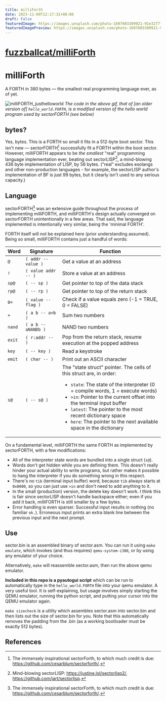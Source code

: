 ```yaml
---
title: milliForth
date: 2023-11-09T12:17:31+08:00
draft: False
featuredImage: https://images.unsplash.com/photo-1697603309921-91e3277fd05f?ixid=M3w0NjAwMjJ8MHwxfHJhbmRvbXx8fHx8fHx8fDE2OTk1MDMzMDZ8&ixlib=rb-4.0.3
featuredImagePreview: https://images.unsplash.com/photo-1697603309921-91e3277fd05f?ixid=M3w0NjAwMjJ8MHwxfHJhbmRvbXx8fHx8fHx8fDE2OTk1MDMzMDZ8&ixlib=rb-4.0.3
---
```


# [fuzzballcat/milliForth](https://github.com/fuzzballcat/milliForth)

# milliForth
A FORTH in 380 bytes — the smallest real programming language ever, as of yet.

![milliFORTH_justhelloworld](https://github.com/fuzzballcat/milliForth/assets/57006511/ef3d48cf-1581-4574-8625-8d97b00acaca)
*The code in the above gif, that of \[an older version of\] `hello_world.FORTH`, is a modified version of the hello world program used by sectorFORTH (see below)*

## bytes?

Yes, bytes.  This is a FORTH so small it fits in a 512-byte boot sector.  This isn't new — sectorFORTH[^1] successfully fit a FORTH within the boot sector.  However, milliFORTH appears to be *the smallest* "real" programming language implementation ever, beating out sectorLISP[^2], a mind-blowing 436 byte implementation of LISP, by 56 bytes.  ("real" excludes esolangs and other non-production languages - for example, the sectorLISP author's implementation of BF is just 99 bytes, but it clearly isn't used to any serious capacity.)

## Language

sectorFORTH[^1] was an extensive guide throughout the process of implementing milliFORTH, and milliFORTH's design actually converged on sectorFORTH unintentionally in a few areas.  That said, the language implemented is intentionally very similar, being the 'minimal FORTH'.

FORTH itself will not be explained here (prior understanding assumed).  Being so small, milliFORTH contains just a handful of words:

| Word | Signature | Function |
| ---- | --------- | -------- |
| `@` | `( addr -- value )` | Get a value at an address |
| `!` | `( value addr -- )` | Store a value at an address |
| `sp@` | `( -- sp )` | Get pointer to top of the data stack |
| `rp@` | `( -- rp )` | Get pointer to top of the return stack |
| `0=` | `( value -- flag )` | Check if a value equals zero (-1 = TRUE, 0 = FALSE) |
| `+` | `( a b -- a+b )` | Sum two numbers |
| `nand` | `( a b -- aNANDb )` | NAND two numbers |
| `exit` | `( r:addr -- )` | Pop from the return stack, resume execution at the popped address |
| `key` | `( -- key )` | Read a keystroke |
| `emit` | `( char -- )` | Print out an ASCII character |
| `s@` | `( -- s@ )` | The "state struct" pointer.  The cells of this struct are, in order: <ul><li>`state`: The state of the interpreter (0 = compile words, 1 = execute words)</li><li>`>in`: Pointer to the current offset into the terminal input buffer</li><li>`latest`: The pointer to the most recent dictionary space</li><li>`here`: The pointer to the next available space in the dictionary</li></ul> |

On a fundamental level, milliFORTH the same FORTH as implemented by sectorFORTH, with a few modifications:

- All of the interpreter state words are bundled into a single struct (`s@`).
- Words don't get hidden while you are defining them.  This doesn't really hinder your actual ability to write programs, but rather makes it possible to hang the interpreter if you do something wrong in this respect.
- There's no `tib` (terminal input buffer) word, because `tib` always starts at `0x0000`, so you can just use `>in` and don't need to add anything to it.
- In the small (production) version, the delete key doesn't work.  I think this is fair since sectorLISP doesn't handle backspace either; even if you add it back, milliFORTH is still smaller by a few bytes.
- Error handling is even sparser.  Successful input results in nothing (no familiar `ok.`).  Erroneous input prints an extra blank line between the previous input and the next prompt.

## Use

sector.bin is an assembled binary of sector.asm.  You can run it using `make emulate`, which invokes (and thus requires) `qemu-system-i386`, or by using any emulator of your choice.

Alternatively, `make` will reassemble sector.asm, then run the above qemu emulator.

**Included in this repo is a pyautogui script** which can be run to automatically type in the `hello_world.FORTH` file into your qemu emulator.  A very useful tool.  It is self-explaining, but usage involves simply starting the QEMU emulator, running the python script, and putting your cursor into the QEMU emulator again.

`make sizecheck` is a utility which assembles sector.asm into sector.bin and then lists out the size of sector.bin for you.  Note that this automatically removes the padding from the .bin (as a working bootloader must be exactly 512 bytes).

## References
[^1]: The immensely inspirational sectorForth, to which much credit is due: https://github.com/cesarblum/sectorforth/.
[^2]: Mind-blowing sectorLISP: https://justine.lol/sectorlisp2/, https://github.com/jart/sectorlisp.
